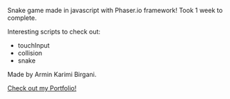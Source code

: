 Snake game made in javascript with Phaser.io framework!
Took 1 week to complete.

Interesting scripts to check out:

- touchInput
- collision
- snake


Made by Armin Karimi Birgani.

[Check out my Portfolio!](http://armin-rkb.com/)